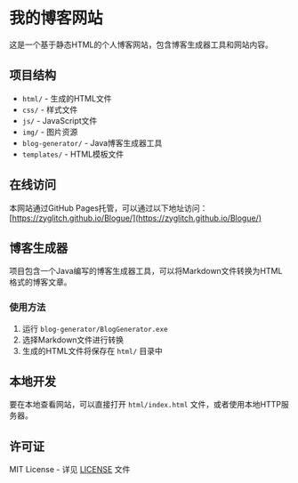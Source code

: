 # 我的博客网站

这是一个基于静态HTML的个人博客网站，包含博客生成器工具和网站内容。

## 项目结构

- `html/` - 生成的HTML文件
- `css/` - 样式文件
- `js/` - JavaScript文件
- `img/` - 图片资源
- `blog-generator/` - Java博客生成器工具
- `templates/` - HTML模板文件

## 在线访问

本网站通过GitHub Pages托管，可以通过以下地址访问：
[https://zyglitch.github.io/Blogue/](https://zyglitch.github.io/Blogue/)

## 博客生成器

项目包含一个Java编写的博客生成器工具，可以将Markdown文件转换为HTML格式的博客文章。

### 使用方法

1. 运行 `blog-generator/BlogGenerator.exe`
2. 选择Markdown文件进行转换
3. 生成的HTML文件将保存在 `html/` 目录中

## 本地开发

要在本地查看网站，可以直接打开 `html/index.html` 文件，或者使用本地HTTP服务器。

## 许可证

MIT License - 详见 [LICENSE](LICENSE) 文件